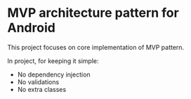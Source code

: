 # MVP architecture pattern for Android

This project focuses on core implementation of MVP pattern. 
 
 In project, for keeping it simple:
  - No dependency injection
  - No validations
  - No extra classes


